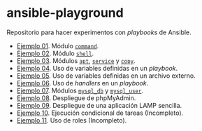 # ansible-playground

Repositorio para hacer experimentos con _playbooks_ de Ansible.

- [Ejemplo 01](ejemplo-01/README.md). Módulo [`command`][1].
- [Ejemplo 02](ejemplo-02/README.md). Módulo [`shell`][2].
- [Ejemplo 03](ejemplo-03/README.md). Módulos [`apt`][3], [`service`][4] y [`copy`][5].
- [Ejemplo 04](ejemplo-04/README.md). Uso de variables definidas en un _playbook_.
- [Ejemplo 05](ejemplo-05/README.md). Uso de variables definidas en un archivo externo.
- [Ejemplo 06](ejemplo-06/README.md). Uso de *handlers* en un _playbook_.
- [Ejemplo 07](ejemplo-07/README.md). Módulos  [`mysql_db`][6] y [`mysql_user`][7].
- [Ejemplo 08](ejemplo-08/README.md). Despliegue de phpMyAdmin.
- [Ejemplo 09](ejemplo-09/README.md). Despliegue de una aplicación LAMP sencilla.
- [Ejemplo 10](ejemplo-10/README.md). Ejecución condicional de tareas (Incompleto).
- [Ejemplo 11](ejemplo-11/README.md). Uso de roles (Incompleto).

[1]: https://docs.aws.amazon.com/es_es/cli/index.html
[2]: https://josejuansanchez.org/iaw/practica-aws-cli/index.html
[3]: https://josejuansanchez.org/iaw/

[1]: https://docs.ansible.com/ansible/latest/collections/ansible/builtin/command_module.html
[2]: https://docs.ansible.com/ansible/latest/collections/ansible/builtin/shell_module.html
[3]: https://docs.ansible.com/ansible/latest/collections/ansible/builtin/apt_module.html
[4]: https://docs.ansible.com/ansible/latest/collections/ansible/builtin/service_module.html
[5]: https://docs.ansible.com/ansible/latest/collections/ansible/builtin/copy_module.html
[6]: https://docs.ansible.com/ansible/2.9/modules/mysql_db_module.html
[7]: https://docs.ansible.com/ansible/latest/collections/community/mysql/mysql_user_module.html